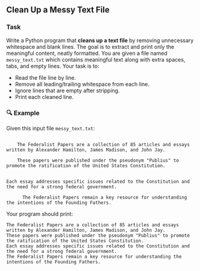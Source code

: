 ## Clean Up a Messy Text File

### Task

Write a Python program that **cleans up a text file** by removing unnecessary whitespace and blank lines. The goal is to extract and print only the meaningful content, neatly formatted. You are given a file named `messy_text.txt` which contains meaningful text along with extra spaces, tabs, and empty lines. Your task is to:

* Read the file line by line.
* Remove all leading/trailing whitespace from each line.
* Ignore lines that are empty after stripping.
* Print each cleaned line.

### 🔍 Example

Given this input file `messy_text.txt`:

```
    
    The Federalist Papers are a collection of 85 articles and essays written by Alexander Hamilton, James Madison, and John Jay.

	These papers were published under the pseudonym "Publius" to promote the ratification of the United States Constitution.


Each essay addresses specific issues related to the Constitution and the need for a strong federal government.
  
  	  The Federalist Papers remain a key resource for understanding the intentions of the Founding Fathers.
```

Your program should print:

```
The Federalist Papers are a collection of 85 articles and essays written by Alexander Hamilton, James Madison, and John Jay.
These papers were published under the pseudonym "Publius" to promote the ratification of the United States Constitution.
Each essay addresses specific issues related to the Constitution and the need for a strong federal government.
The Federalist Papers remain a key resource for understanding the intentions of the Founding Fathers.
```

